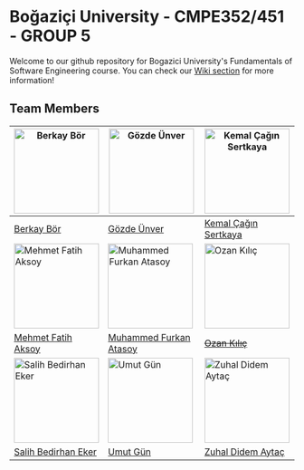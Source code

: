 # Boğaziçi University - CMPE352/451 - GROUP 5 
Welcome to our github repository for Bogazici University's Fundamentals of Software Engineering course.
You can check our [Wiki section](https://github.com/bounswe/2021SpringGroup5/wiki) for more information!

## Team Members
|<img src="https://avatars.githubusercontent.com/berkaybor" alt="Berkay Bör" width="150"> | <img src="https://avatars.githubusercontent.com/GozdeUnver" alt="Gözde Ünver" width="150"> | <img src="https://avatars.githubusercontent.com/cagin24" alt="Kemal Çağın Sertkaya" width="150"> | 
|---|---|---|
|[Berkay Bör](https://github.com/berkaybor)|[Gözde Ünver](https://github.com/GozdeUnver)|[Kemal Çağın Sertkaya](https://github.com/cagin24)|
|<img src="https://avatars.githubusercontent.com/e7hdk" alt="Mehmet Fatih Aksoy" width="150"> | <img src="https://avatars.githubusercontent.com/atasoyfurkan" alt="Muhammed Furkan Atasoy" width="150"> | <img src="https://avatars.githubusercontent.com/Oozankilic" alt="Ozan Kılıç" width="150"> | 
|[Mehmet Fatih Aksoy](https://github.com/e7hdk)|[Muhammed Furkan Atasoy](https://github.com/atasoyfurkan)|<strike>[Ozan Kılıç](https://github.com/Oozankilic)</strike>|
|<img src="https://avatars.githubusercontent.com/salih997" alt="Salih Bedirhan Eker" width="150"> | <img src="https://avatars.githubusercontent.com/umutgun17" alt="Umut Gün" width="150"> | <img src="https://avatars.githubusercontent.com/zudiay" alt="Zuhal Didem Aytaç" width="150"> | 
|[Salih Bedirhan Eker](https://github.com/salih997)|[Umut Gün](https://github.com/umutgun17)|[Zuhal Didem Aytaç](https://github.com/zudiay)|
